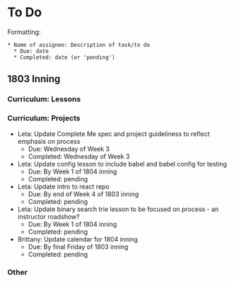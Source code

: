 # To Do

Formatting:

```
* Name of assignee: Description of task/to do
  * Due: date
  * Completed: date (or 'pending')
```

## 1803 Inning

### Curriculum: Lessons


### Curriculum: Projects

* Leta: Update Complete Me spec and project guideliness to reflect emphasis on process
  * Due: Wednesday of Week 3
  * Completed: Wednesday of Week 3
* Leta: Update config lesson to include babel and babel config for testing
  * Due: By Week 1 of 1804 inning
  * Completed: pending
* Leta: Update intro to react repo
  * Due: By end of Week 4 of 1803 inning
  * Completed: pending
* Leta: Update binary search trie lesson to be focused on process - an instructor roadshow?
  * Due: By Week 1 of 1804 inning
  * Completed: pending  
* Brittany: Update calendar for 1804 inning
  * Due: By final Friday of 1803 inning
  * Completed: pending 

### Other
